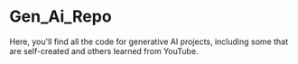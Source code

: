 # Gen_Ai_Repo
Here, you'll find all the code for generative AI projects, including some that are self-created and others learned from YouTube.
